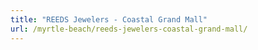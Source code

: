 ```yaml
---
title: "REEDS Jewelers - Coastal Grand Mall"
url: /myrtle-beach/reeds-jewelers-coastal-grand-mall/
---
```

